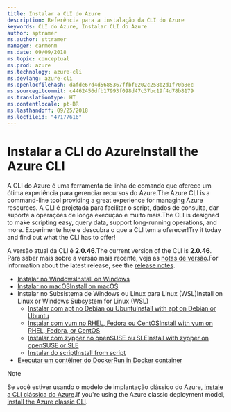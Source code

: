 ```yaml
---
title: Instalar a CLI do Azure
description: Referência para a instalação da CLI do Azure
keywords: CLI do Azure, Instalar CLI do Azure
author: sptramer
ms.author: sttramer
manager: carmonm
ms.date: 09/09/2018
ms.topic: conceptual
ms.prod: azure
ms.technology: azure-cli
ms.devlang: azure-cli
ms.openlocfilehash: dafde67d4d5685367ffbf0202c258b2d1f70b8ec
ms.sourcegitcommit: c4462456dfb17993f098d47c37bc19f4d78b8179
ms.translationtype: HT
ms.contentlocale: pt-BR
ms.lasthandoff: 09/25/2018
ms.locfileid: "47177616"
---
```

# <a name="install-the-azure-cli"></a><span data-ttu-id="2f7dd-104">Instalar a CLI do Azure</span><span class="sxs-lookup"><span data-stu-id="2f7dd-104">Install the Azure CLI</span></span>

<span data-ttu-id="2f7dd-105">A CLI do Azure é uma ferramenta de linha de comando que oferece um ótima experiência para gerenciar recursos do Azure.</span><span class="sxs-lookup"><span data-stu-id="2f7dd-105">The Azure CLI is a command-line tool providing a great experience for managing Azure resources.</span></span> <span data-ttu-id="2f7dd-106">A CLI é projetada para facilitar o script, dados de consulta, dar suporte a operações de longa execução e muito mais.</span><span class="sxs-lookup"><span data-stu-id="2f7dd-106">The CLI is designed to make scripting easy, query data, support long-running operations, and more.</span></span> <span data-ttu-id="2f7dd-107">Experimente hoje e descubra o que a CLI tem a oferecer!</span><span class="sxs-lookup"><span data-stu-id="2f7dd-107">Try it today and find out what the CLI has to offer!</span></span>

<span data-ttu-id="2f7dd-108">A versão atual da CLI é __2.0.46__.</span><span class="sxs-lookup"><span data-stu-id="2f7dd-108">The current version of the CLI is __2.0.46__.</span></span> <span data-ttu-id="2f7dd-109">Para saber mais sobre a versão mais recente, veja as [notas de versão](release-notes-azure-cli.md).</span><span class="sxs-lookup"><span data-stu-id="2f7dd-109">For information about the latest release, see the [release notes](release-notes-azure-cli.md).</span></span>

* [<span data-ttu-id="2f7dd-110">Instalar no Windows</span><span class="sxs-lookup"><span data-stu-id="2f7dd-110">Install on Windows</span></span>](install-azure-cli-windows.md)
* [<span data-ttu-id="2f7dd-111">Instalar no macOS</span><span class="sxs-lookup"><span data-stu-id="2f7dd-111">Install on macOS</span></span>](install-azure-cli-macos.md)
* <span data-ttu-id="2f7dd-112">Instalar no Subsistema de Windows ou Linux para Linux (WSL)</span><span class="sxs-lookup"><span data-stu-id="2f7dd-112">Install on Linux or Windows Subsystem for Linux (WSL)</span></span>
  * [<span data-ttu-id="2f7dd-113">Instalar com apt no Debian ou Ubuntu</span><span class="sxs-lookup"><span data-stu-id="2f7dd-113">Install with apt on Debian or Ubuntu</span></span>](install-azure-cli-apt.md)
  * [<span data-ttu-id="2f7dd-114">Instalar com yum no RHEL, Fedora ou CentOS</span><span class="sxs-lookup"><span data-stu-id="2f7dd-114">Install with yum on RHEL, Fedora, or CentOS</span></span>](install-azure-cli-yum.md)
  * [<span data-ttu-id="2f7dd-115">Instalar com zypper no openSUSE ou SLE</span><span class="sxs-lookup"><span data-stu-id="2f7dd-115">Install with zypper on openSUSE or SLE</span></span>](install-azure-cli-zypper.md)
  * [<span data-ttu-id="2f7dd-116">Instalar do script</span><span class="sxs-lookup"><span data-stu-id="2f7dd-116">Install from script</span></span>](install-azure-cli-linux.md)
* [<span data-ttu-id="2f7dd-117">Executar um contêiner do Docker</span><span class="sxs-lookup"><span data-stu-id="2f7dd-117">Run in Docker container</span></span>](run-azure-cli-docker.md)

> [!NOTE]
> <span data-ttu-id="2f7dd-118">Se você estiver usando o modelo de implantação clássico do Azure, [instale a CLI clássica do Azure](install-classic-cli.md).</span><span class="sxs-lookup"><span data-stu-id="2f7dd-118">If you're using the Azure classic deployment model, [install the Azure classic CLI](install-classic-cli.md).</span></span>
